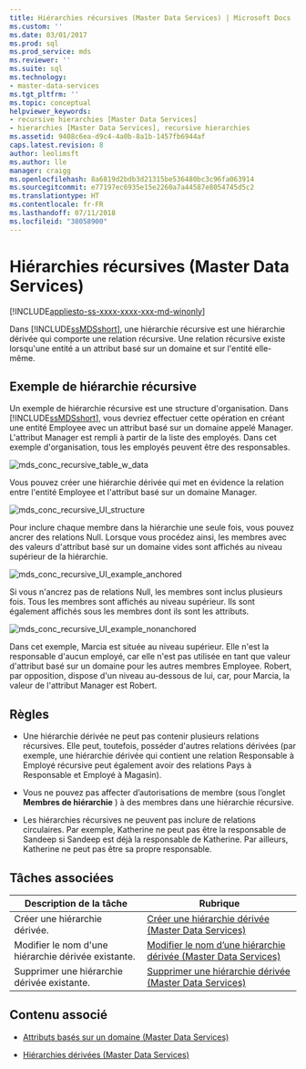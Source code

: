 ```yaml
---
title: Hiérarchies récursives (Master Data Services) | Microsoft Docs
ms.custom: ''
ms.date: 03/01/2017
ms.prod: sql
ms.prod_service: mds
ms.reviewer: ''
ms.suite: sql
ms.technology:
- master-data-services
ms.tgt_pltfrm: ''
ms.topic: conceptual
helpviewer_keywords:
- recursive hierarchies [Master Data Services]
- hierarchies [Master Data Services], recursive hierarchies
ms.assetid: 9408c6ea-d9c4-4a0b-8a1b-1457fb6944af
caps.latest.revision: 8
author: leolimsft
ms.author: lle
manager: craigg
ms.openlocfilehash: 8a6819d2bdb3d21315be536480bc3c96fa063914
ms.sourcegitcommit: e77197ec6935e15e2260a7a44587e8054745d5c2
ms.translationtype: HT
ms.contentlocale: fr-FR
ms.lasthandoff: 07/11/2018
ms.locfileid: "38058900"
---
```

# <a name="recursive-hierarchies-master-data-services"></a>Hiérarchies récursives (Master Data Services)

[!INCLUDE[appliesto-ss-xxxx-xxxx-xxx-md-winonly](../includes/appliesto-ss-xxxx-xxxx-xxx-md-winonly.md)]

  Dans [!INCLUDE[ssMDSshort](../includes/ssmdsshort-md.md)], une hiérarchie récursive est une hiérarchie dérivée qui comporte une relation récursive. Une relation récursive existe lorsqu'une entité a un attribut basé sur un domaine et sur l'entité elle-même.  
  
## <a name="recursive-hierarchy-example"></a>Exemple de hiérarchie récursive  
 Un exemple de hiérarchie récursive est une structure d'organisation. Dans [!INCLUDE[ssMDSshort](../includes/ssmdsshort-md.md)], vous devriez effectuer cette opération en créant une entité Employee avec un attribut basé sur un domaine appelé Manager. L'attribut Manager est rempli à partir de la liste des employés. Dans cet exemple d'organisation, tous les employés peuvent être des responsables.  
  
 ![mds_conc_recursive_table_w_data](../master-data-services/media/mds-conc-recursive-table-w-data.gif "mds_conc_recursive_table_w_data")  
  
 Vous pouvez créer une hiérarchie dérivée qui met en évidence la relation entre l'entité Employee et l'attribut basé sur un domaine Manager.  
  
 ![mds_conc_recursive_UI_structure](../master-data-services/media/mds-conc-recursive-ui-structure.gif "mds_conc_recursive_UI_structure")  
  
 Pour inclure chaque membre dans la hiérarchie une seule fois, vous pouvez ancrer des relations Null. Lorsque vous procédez ainsi, les membres avec des valeurs d'attribut basé sur un domaine vides sont affichés au niveau supérieur de la hiérarchie.  
  
 ![mds_conc_recursive_UI_example_anchored](../master-data-services/media/mds-conc-recursive-ui-example-anchored.gif "mds_conc_recursive_UI_example_anchored")  
  
 Si vous n'ancrez pas de relations Null, les membres sont inclus plusieurs fois. Tous les membres sont affichés au niveau supérieur. Ils sont également affichés sous les membres dont ils sont les attributs.  
  
 ![mds_conc_recursive_UI_example_nonanchored](../master-data-services/media/mds-conc-recursive-ui-example-nonanchored.gif "mds_conc_recursive_UI_example_nonanchored")  
  
 Dans cet exemple, Marcia est située au niveau supérieur. Elle n'est la responsable d'aucun employé, car elle n'est pas utilisée en tant que valeur d'attribut basé sur un domaine pour les autres membres Employee. Robert, par opposition, dispose d'un niveau au-dessous de lui, car, pour Marcia, la valeur de l'attribut Manager est Robert.  
  
## <a name="rules"></a>Règles  
  
-   Une hiérarchie dérivée ne peut pas contenir plusieurs relations récursives. Elle peut, toutefois, posséder d'autres relations dérivées (par exemple, une hiérarchie dérivée qui contient une relation Responsable à Employé récursive peut également avoir des relations Pays à Responsable et Employé à Magasin).  
  
-   Vous ne pouvez pas affecter d’autorisations de membre (sous l’onglet **Membres de hiérarchie** ) à des membres dans une hiérarchie récursive.  
  
-   Les hiérarchies récursives ne peuvent pas inclure de relations circulaires. Par exemple, Katherine ne peut pas être la responsable de Sandeep si Sandeep est déjà la responsable de Katherine. Par ailleurs, Katherine ne peut pas être sa propre responsable.  
  
## <a name="related-tasks"></a>Tâches associées  
  
|Description de la tâche|Rubrique|  
|----------------------|-----------|  
|Créer une hiérarchie dérivée.|[Créer une hiérarchie dérivée &#40;Master Data Services&#41;](../master-data-services/create-a-derived-hierarchy-master-data-services.md)|  
|Modifier le nom d'une hiérarchie dérivée existante.|[Modifier le nom d’une hiérarchie dérivée &#40;Master Data Services&#41;](../master-data-services/change-a-derived-hierarchy-name-master-data-services.md)|  
|Supprimer une hiérarchie dérivée existante.|[Supprimer une hiérarchie dérivée &#40;Master Data Services&#41;](../master-data-services/delete-a-derived-hierarchy-master-data-services.md)|  
  
## <a name="related-content"></a>Contenu associé  
  
-   [Attributs basés sur un domaine &#40;Master Data Services&#41;](../master-data-services/domain-based-attributes-master-data-services.md)  
  
-   [Hiérarchies dérivées &#40;Master Data Services&#41;](../master-data-services/derived-hierarchies-master-data-services.md)  
  
  
